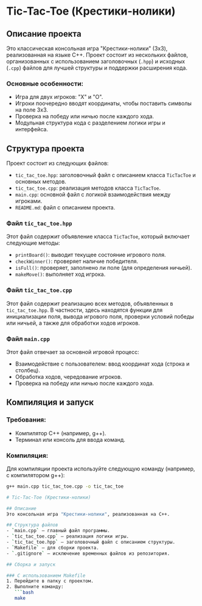 # Tic-Tac-Toe (Крестики-нолики)

## Описание проекта

Это классическая консольная игра "Крестики-нолики" (3x3), реализованная на языке C++. Проект состоит из нескольких файлов, организованных с использованием заголовочных (`.hpp`) и исходных (`.cpp`) файлов для лучшей структуры и поддержки расширения кода.

### Основные особенности:
- Игра для двух игроков: "X" и "O".
- Игроки поочередно вводят координаты, чтобы поставить символы на поле 3x3.
- Проверка на победу или ничью после каждого хода.
- Модульная структура кода с разделением логики игры и интерфейса.

## Структура проекта

Проект состоит из следующих файлов:

- `tic_tac_toe.hpp`: заголовочный файл с описанием класса `TicTacToe` и основных методов.
- `tic_tac_toe.cpp`: реализация методов класса `TicTacToe`.
- `main.cpp`: основной файл с логикой взаимодействия между игроками.
- `README.md`: файл с описанием проекта.

### Файл `tic_tac_toe.hpp`

Этот файл содержит объявление класса `TicTacToe`, который включает следующие методы:
- `printBoard()`: выводит текущее состояние игрового поля.
- `checkWinner()`: проверяет наличие победителя.
- `isFull()`: проверяет, заполнено ли поле (для определения ничьей).
- `makeMove()`: выполняет ход игрока.

### Файл `tic_tac_toe.cpp`

Этот файл содержит реализацию всех методов, объявленных в `tic_tac_toe.hpp`. В частности, здесь находятся функции для инициализации поля, вывода игрового поля, проверки условий победы или ничьей, а также для обработки ходов игроков.

### Файл `main.cpp`

Этот файл отвечает за основной игровой процесс:
- Взаимодействие с пользователем: ввод координат хода (строка и столбец).
- Обработка ходов, чередование игроков.
- Проверка на победу или ничью после каждого хода.

## Компиляция и запуск

### Требования:
- Компилятор C++ (например, g++).
- Терминал или консоль для ввода команд.

### Компиляция:

Для компиляции проекта используйте следующую команду (например, с компилятором g++):

```bash
g++ main.cpp tic_tac_toe.cpp -o tic_tac_toe

# Tic-Tac-Toe (Крестики-нолики)

## Описание
Это консольная игра "Крестики-нолики", реализованная на C++.

## Структура файлов
- `main.cpp` — главный файл программы.
- `tic_tac_toe.cpp` — реализация логики игры.
- `tic_tac_toe.hpp` — заголовочный файл с описанием структуры.
- `Makefile` — для сборки проекта.
- `.gitignore` — исключение временных файлов из репозитория.

## Сборка и запуск

### С использованием Makefile
1. Перейдите в папку с проектом.
2. Выполните команду:
   ```bash
   make
